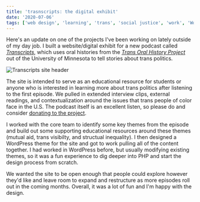 ```yaml
---
title: 'trasnscripts: the digital exhibit'
date: '2020-07-06'
tags: ['web design', 'learning', 'trans', 'social justice', 'work', 'WordPress']
---
```

Here's an update on one of the projects I've been working on lately outside of my day job. I built a website/digital exhibit for a new podcast called _[Transcripts](https://transcriptspodcast.dash.umn.edu/)_, which uses oral histories from the _[Trans Oral History Project](https://www.lib.umn.edu/tretter/transgender-oral-history-project)_ out of the University of Minnesota to tell stories about trans politics. 

![Transcripts site header](/images/transcripts.png)

The site is intended to serve as an educational resource for students or anyone who is interested in learning more about trans politics after listening to the first episode. We pulled in extended interview clips, external readings, and contextualization around the issues that trans people of color face in the U.S. The podcast itself is an excellent listen, so please do and consider [donating to the project](https://give.umn.edu/giveto/oralhistory).

I worked with the core team to identify some key themes from the episode and build out some supporting educational resources around these themes (mutual aid, trans visibilty, and structual inequality). I then designed a WordPress theme for the site and got to work pulling all of the content together. I had worked in WordPress before, but usually modifying existing themes, so it was a fun experience to dig deeper into PHP and start the design process from scratch. 

We wanted the site to be open enough that people could explore however they'd like and leave room to expand and restructure as more episodes roll out in the coming months. Overall, it was a lot of fun and I'm happy with the design. 